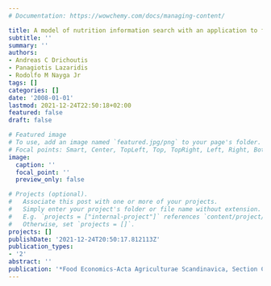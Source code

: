 ```yaml
---
# Documentation: https://wowchemy.com/docs/managing-content/

title: A model of nutrition information search with an application to food labels
subtitle: ''
summary: ''
authors:
- Andreas C Drichoutis
- Panagiotis Lazaridis
- Rodolfo M Nayga Jr
tags: []
categories: []
date: '2008-01-01'
lastmod: 2021-12-24T22:50:18+02:00
featured: false
draft: false

# Featured image
# To use, add an image named `featured.jpg/png` to your page's folder.
# Focal points: Smart, Center, TopLeft, Top, TopRight, Left, Right, BottomLeft, Bottom, BottomRight.
image:
  caption: ''
  focal_point: ''
  preview_only: false

# Projects (optional).
#   Associate this post with one or more of your projects.
#   Simply enter your project's folder or file name without extension.
#   E.g. `projects = ["internal-project"]` references `content/project/deep-learning/index.md`.
#   Otherwise, set `projects = []`.
projects: []
publishDate: '2021-12-24T20:50:17.812113Z'
publication_types:
- '2'
abstract: ''
publication: '*Food Economics-Acta Agriculturae Scandinavica, Section C*'
---
```

